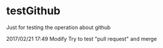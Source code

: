 # testGithub
Just for testing the operation about github

2017/02/21 17:49 Modify
  Try to test "pull request" and merge
